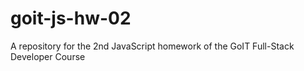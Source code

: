 # goit-js-hw-02

A repository for the 2nd JavaScript homework of the GoIT Full-Stack Developer
Course
